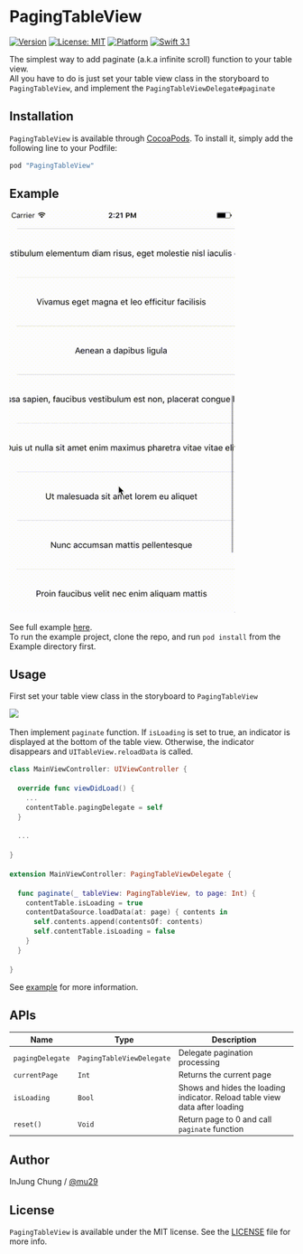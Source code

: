 # PagingTableView

[![Version](https://img.shields.io/cocoapods/v/PagingTableView.svg?style=flat)](http://cocoapods.org/pods/PagingTableView)
[![License: MIT](https://img.shields.io/badge/license-MIT-green.svg?style=flat)](https://github.com/mu29/PagingTableView/blob/master/LICENSE)
[![Platform](https://img.shields.io/cocoapods/p/PagingTableView.svg?style=flat)](http://cocoapods.org/pods/PagingTableView)
[![Swift 3.1](https://img.shields.io/badge/Swift-3.1-orange.svg?style=flat)](https://developer.apple.com/swift/)

The simplest way to add paginate (a.k.a infinite scroll) function to your table view.  
All you have to do is just set your table view class in the storyboard to `PagingTableView`, and implement the `PagingTableViewDelegate#paginate`

## Installation

`PagingTableView` is available through [CocoaPods](http://cocoapods.org). To install
it, simply add the following line to your Podfile:

```ruby
pod "PagingTableView"
```

## Example

<img src="etc/example.gif" width="400" />

See full example [here](https://github.com/mu29/PagingTableView/blob/master/Example).  
To run the example project, clone the repo, and run `pod install` from the Example directory first.

## Usage

First set your table view class in the storyboard to `PagingTableView`

<img src="etc/usage1.gif" width="300" />

Then implement `paginate` function. If `isLoading` is set to true, an indicator is displayed at the bottom of the table view. Otherwise, the indicator disappears and `UITableView.reloadData` is called.

```swift
class MainViewController: UIViewController {

  override func viewDidLoad() {
  	...
    contentTable.pagingDelegate = self
  }

  ...

}

extension MainViewController: PagingTableViewDelegate {

  func paginate(_ tableView: PagingTableView, to page: Int) {
    contentTable.isLoading = true
    contentDataSource.loadData(at: page) { contents in
      self.contents.append(contentsOf: contents)
      self.contentTable.isLoading = false
    }
  }

}
```

See [example](https://github.com/mu29/PagingTableView/blob/master/Example) for more information.

## APIs

| Name | Type | Description |
|---|---|---|
| `pagingDelegate` | `PagingTableViewDelegate` | Delegate pagination processing |
| `currentPage` | `Int` | Returns the current page |
| `isLoading` | `Bool` | Shows and hides the loading indicator. Reload table view data after loading |
| `reset()` | `Void` | Return page to 0 and call `paginate` function |

## Author

InJung Chung / [@mu29](http://mu29.github.io/)

## License

`PagingTableView` is available under the MIT license. See the [LICENSE](https://github.com/mu29/PagingTableView/blob/master/LICENSE) file for more info.
